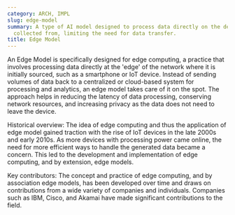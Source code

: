 ```yaml
---
category: ARCH, IMPL
slug: edge-model
summary: A type of AI model designed to process data directly on the device it was
  collected from, limiting the need for data transfer.
title: Edge Model
---
```


An Edge Model is specifically designed for edge computing, a practice that involves processing data directly at the 'edge' of the network where it is initially sourced, such as a smartphone or IoT device. Instead of sending volumes of data back to a centralized or cloud-based system for processing and analytics, an edge model takes care of it on the spot. The approach helps in reducing the latency of data processing, conserving network resources, and increasing privacy as the data does not need to leave the device.

Historical overview: The idea of edge computing and thus the application of edge model gained traction with the rise of IoT devices in the late 2000s and early 2010s. As more devices with processing power came online, the need for more efficient ways to handle the generated data became a concern. This led to the development and implementation of edge computing, and by extension, edge models.

Key contributors: The concept and practice of edge computing, and by association edge models, has been developed over time and draws on contributions from a wide variety of companies and individuals. Companies such as IBM, Cisco, and Akamai have made significant contributions to the field.
